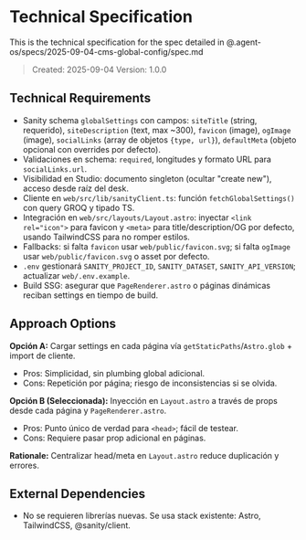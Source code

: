 # Technical Specification

This is the technical specification for the spec detailed in @.agent-os/specs/2025-09-04-cms-global-config/spec.md

> Created: 2025-09-04
> Version: 1.0.0

## Technical Requirements

- Sanity schema `globalSettings` con campos: `siteTitle` (string, requerido), `siteDescription` (text, max ~300), `favicon` (image), `ogImage` (image), `socialLinks` (array de objetos `{type, url}`), `defaultMeta` (objeto opcional con overrides por defecto).
- Validaciones en schema: `required`, longitudes y formato URL para `socialLinks.url`.
- Visibilidad en Studio: documento singleton (ocultar "create new"), acceso desde raíz del desk.
- Cliente en `web/src/lib/sanityClient.ts`: función `fetchGlobalSettings()` con query GROQ y tipado TS.
- Integración en `web/src/layouts/Layout.astro`: inyectar `<link rel="icon">` para favicon y `<meta>` para title/description/OG por defecto, usando TailwindCSS para no romper estilos.
- Fallbacks: si falta `favicon` usar `web/public/favicon.svg`; si falta `ogImage` usar `web/public/favicon.svg` o asset por defecto.
- `.env` gestionará `SANITY_PROJECT_ID`, `SANITY_DATASET`, `SANITY_API_VERSION`; actualizar `web/.env.example`.
- Build SSG: asegurar que `PageRenderer.astro` o páginas dinámicas reciban settings en tiempo de build.

## Approach Options

**Opción A:** Cargar settings en cada página vía `getStaticPaths`/`Astro.glob` + import de cliente.
- Pros: Simplicidad, sin plumbing global adicional.
- Cons: Repetición por página; riesgo de inconsistencias si se olvida.

**Opción B (Seleccionada):** Inyección en `Layout.astro` a través de props desde cada página y `PageRenderer.astro`.
- Pros: Punto único de verdad para `<head>`; fácil de testear.
- Cons: Requiere pasar prop adicional en páginas.

**Rationale:** Centralizar head/meta en `Layout.astro` reduce duplicación y errores.

## External Dependencies

- No se requieren librerías nuevas. Se usa stack existente: Astro, TailwindCSS, @sanity/client.
